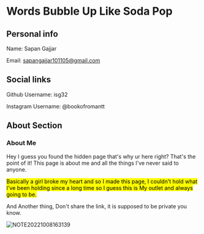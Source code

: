 # Words Bubble Up Like Soda Pop


## Personal info
Name: Sapan Gajjar


Email: sapangajjar101105@gmail.com


## Social links
Github Username:  isg32 


Instagram Username: @bookofromantt


## About Section


### About Me


Hey I guess you found the hidden page that's why ur here right? That's the point of it!
This page is about me and all the things I've never said to anyone.

<mark>Basically a girl broke my heart and so I made this page, I couldn't hold what I've been holding since a long time so I guess this is My outlet and always going to be.</mark>

And Another thing, Don't share the link, it is supposed to be private you know.

![NOTE20221008163139](https://user-images.githubusercontent.com/95901240/209466028-1ff6bd9f-12fa-496c-a0c8-337c97693ea4.png)
